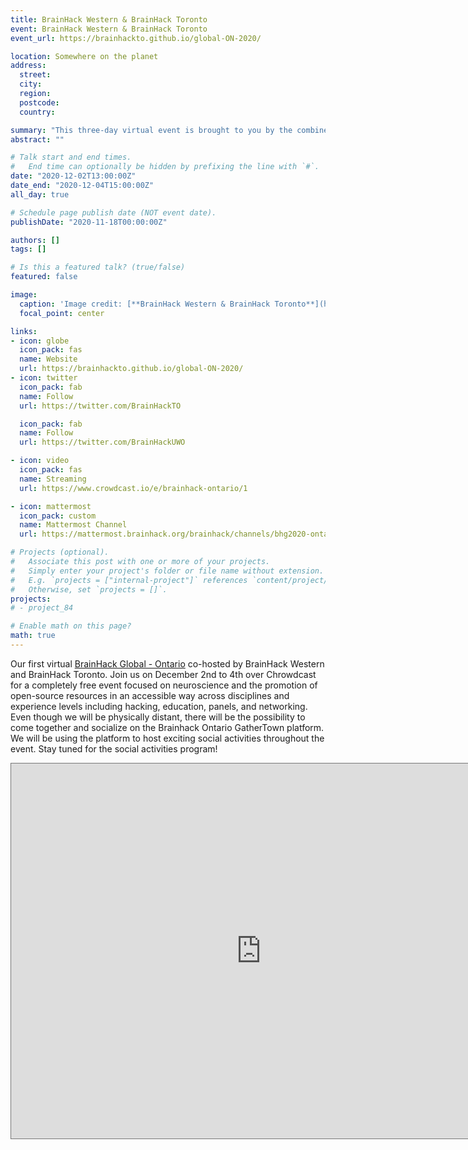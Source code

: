 ```yaml
---
title: BrainHack Western & BrainHack Toronto
event: BrainHack Western & BrainHack Toronto
event_url: https://brainhackto.github.io/global-ON-2020/

location: Somewhere on the planet
address:
  street:
  city:
  region:
  postcode:
  country:

summary: "This three-day virtual event is brought to you by the combined efforts of the BrianHack Toronto and BrainHack Western teams!."
abstract: ""

# Talk start and end times.
#   End time can optionally be hidden by prefixing the line with `#`.
date: "2020-12-02T13:00:00Z"
date_end: "2020-12-04T15:00:00Z"
all_day: true

# Schedule page publish date (NOT event date).
publishDate: "2020-11-18T00:00:00Z"

authors: []
tags: []

# Is this a featured talk? (true/false)
featured: false

image:
  caption: 'Image credit: [**BrainHack Western & BrainHack Toronto**](https://brainhackto.github.io/global-ON-2020/)'
  focal_point: center

links:
- icon: globe
  icon_pack: fas
  name: Website
  url: https://brainhackto.github.io/global-ON-2020/
- icon: twitter
  icon_pack: fab
  name: Follow
  url: https://twitter.com/BrainHackTO

  icon_pack: fab
  name: Follow
  url: https://twitter.com/BrainHackUWO

- icon: video
  icon_pack: fas
  name: Streaming
  url: https://www.crowdcast.io/e/brainhack-ontario/1

- icon: mattermost
  icon_pack: custom
  name: Mattermost Channel
  url: https://mattermost.brainhack.org/brainhack/channels/bhg2020-ontario

# Projects (optional).
#   Associate this post with one or more of your projects.
#   Simply enter your project's folder or file name without extension.
#   E.g. `projects = ["internal-project"]` references `content/project/deep-learning/index.md`.
#   Otherwise, set `projects = []`.
projects:
# - project_84

# Enable math on this page?
math: true
---
```


Our first virtual [BrainHack Global - Ontario](https://brainhackto.github.io/global-ON-2020/) co-hosted by BrainHack Western and BrainHack Toronto. 
Join us on December 2nd to 4th over Chrowdcast for a completely free event focused on neuroscience and the promotion of open-source resources in an 
accessible way across disciplines and experience levels including hacking, education, panels, and networking. Even though we will be physically distant, 
there will be the possibility to come together and socialize on the Brainhack Ontario GatherTown platform. We will be using the platform to host exciting
 social activities throughout the event. Stay tuned for the social activities program!

<iframe src="https://calendar.google.com/calendar/embed?height=600&wkst=1&bgcolor=%23ffffff&ctz=America%2FToronto&src=MHRybmNkb2ozYWMzcnNhdm1tOXM1ODBuNmNAZ3JvdXAuY2FsZW5kYXIuZ29vZ2xlLmNvbQ&src=ODJtZnVkNHNuZWVhYTk5MWI1cXB1MXJtNTRAZ3JvdXAuY2FsZW5kYXIuZ29vZ2xlLmNvbQ&src=bmlsZWFybi5ldmVudHNAZ21haWwuY29t&color=%23E4C441&color=%23E67C73&color=%23F6BF26" style="border:solid 1px #777" width="800" height="600" frameborder="0" scrolling="no"></iframe>